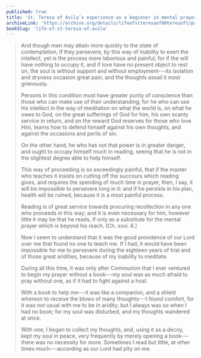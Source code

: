 ```yaml
---
published: true
title: 'St. Teresa of Avila’s experience as a beginner in mental prayer, and how good books helped her through it'
archiveLink: 'https://archive.org/details/lifeofstteresaof00tereuoft/page/22?view=theater'
bookSlug: 'life-of-st-teresa-of-avila'
---
```


> And though men may attain more quickly to the state of contemplation, if they persevere, by this way of inability to exert the intellect, yet is the process more laborious and painful; for if the will have nothing to occupy it, and if love have no present object to rest on, the soul is without support and without employment---its isolation and dryness occasion great pain, and the thoughts assail it most grievously.
>
> Persons in this condition must have greater purity of conscience than those who can make use of their understanding; for he who can use his intellect in the way of meditation on what the world is, on what he owes to God, on the great sufferings of God for him, his own scanty service in return, and on the reward God reserves for those who love Him, learns how to defend himself against his own thoughts, and against the occasions and perils of sin.
>
> On the other hand, he who has not that power is in greater danger, and ought to occupy himself much in reading, seeing that he is not in the slightest degree able to help himself.
>
> This way of proceeding is so exceedingly painful, that if the master who teaches it insists on cutting off the succours which reading gives, and requires the spending of much time in prayer, then, I say, it will be impossible to persevere long in it: and if he persists in his plan, health will be ruined, because it is a most painful process.
>
> Reading is of great service towards procuring recollection in any one who proceeds in this way; and it is even necessary for him, however little it may be that he reads, if only as a substitute for the mental prayer which is beyond his reach. [Ch. xxvi. 6.]
>
> Now I seem to understand that it was the good providence of our Lord over me that found no one to teach me. If I had, it would have been impossible for me to persevere during the eighteen years of trial and of those great aridities, because of my inability to meditate.
>
> During all this time, it was only after Communion that I ever ventured to begin my prayer without a book---my soul was as much afraid to pray without one, as if it had to fight against a host.
>
> With a book to help me---it was like a companion, and a shield whereon to receive the blows of many thoughts---I found comfort, for it was not usual with me to be in aridity; but I always was so when I had no book; for my soul was disturbed, and my thoughts wandered at once.
>
> With one, I began to collect my thoughts, and, using it as a decoy, kept my soul in peace, very frequently by merely opening a book---there was no necessity for more. Sometimes I read but little, at other times much---according as our Lord had pity on me.
